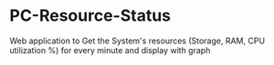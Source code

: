 # PC-Resource-Status
Web application to Get the System's resources (Storage, RAM, CPU utilization %) for every minute and display with graph 
